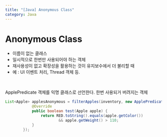 ```yaml
---
title: "[Java] Anonymous Class"
category: Java
---
```


# Anonymous Class

- 이름이 없는 클래스
- 일시적으로 한번만 사용되어야 하는 객체
- 재사용성이 없고 확장성을 활용하는 것이 유지보수에서 더 불리할 때
- 예 : UI 이벤트 처리, Thread 객체 등.

<br>

ApplePredicate 객체를 익명 클래스로 선언한다. 한번 사용되거 버려지는 객체

```java
List<Apple> applesAnonymous = filterApples(inventory, new ApplePredicate() {
            @Override
            public boolean test(Apple apple) {
                return RED.toString().equals(apple.getColor())
                        && apple.getWeight() > 110;
            }
        });
```